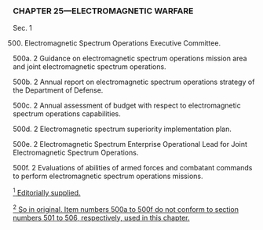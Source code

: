 ### **CHAPTER 25—ELECTROMAGNETIC WARFARE** ###

Sec. 1

500. Electromagnetic Spectrum Operations Executive Committee.

500a. 2 Guidance on electromagnetic spectrum operations mission area and joint electromagnetic spectrum operations.

500b. 2 Annual report on electromagnetic spectrum operations strategy of the Department of Defense.

500c. 2 Annual assessment of budget with respect to electromagnetic spectrum operations capabilities.

500d. 2 Electromagnetic spectrum superiority implementation plan.

500e. 2 Electromagnetic Spectrum Enterprise Operational Lead for Joint Electromagnetic Spectrum Operations.

500f. 2 Evaluations of abilities of armed forces and combatant commands to perform electromagnetic spectrum operations missions.

[<sup>1</sup> Editorially supplied.](#CHAPTER25_1)

[<sup>2</sup> So in original. Item numbers 500a to 500f do not conform to section numbers 501 to 506, respectively, used in this chapter.](#CHAPTER25_2)